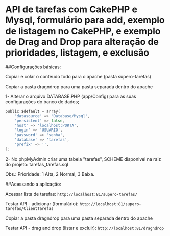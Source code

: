 # API de tarefas com CakePHP e Mysql, formulário para add, exemplo de listagem no CakePHP, e exemplo de Drag and Drop para alteração de prioridades, listagem, e exclusão 
##Configurações básicas:

Copiar e colar o conteudo todo para o apache (pasta supero-tarefas)

Copiar a pasta dragndrop para uma pasta separada dentro do apache

1- Alterar o arquivo DATABASE.PHP (app/Config) para as suas configurações do banco de dados;

```go
public $default = array(
    'datasource' => 'Database/Mysql',
    'persistent' => false,
    'host' => 'localhost:PORTA',
    'login' => 'USUARIO',
    'password' => 'senha',
    'database' => 'tarefas',
    'prefix' => '',
);
```

2- No phpMyAdmin criar uma tabela "tarefas", SCHEME disponivel na raiz do projeto: tarefas_tarefas.sql

Obs.: Prioridade: 1 Alta, 2 Normal, 3 Baixa.

##Acessando a aplicação:

Acessar lista de tarefas: ```http://localhost:81/supero-tarefas/```

Testar API - adicionar (formulário): ```http://localhost:81/supero-tarefas/ClientTarefas```

Copiar a pasta dragndrop para uma pasta separada dentro do apache

Testar API - drag and drop (listar e excluir): ```http://localhost:81/dragndrop```

